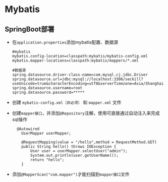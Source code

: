 # 											Mybatis

## SpringBoot部署

  - 在`application.properties`添加mybatis配置、数据源

    ```
    #mybatis
    mybatis.config-location=classpath:mybatis/mybatis-config.xml
    mybatis.mapper-locations=classpath:mybatis/mappers/*.xml
    
    #数据源
    spring.datasource.driver-class-name=com.mysql.cj.jdbc.Driver
    spring.datasource.url=jdbc:mysql://localhost:3306/seckill?    useUnicode=true&characterEncoding=utf8&serverTimezone=Asia/Shanghai
    spring.datasource.username=root
    spring.datasource.password=*****
    ```
    

- 创建 `mybatis-config.xml（非必须）` 和 `mapper.xml` 文件

- 创建`mapper接口`，并添加`@Repository`注解，使用可直接通过自动注入来完成sql操作

  ```
  	@Autowired
      UserMapper userMapper; 
  
      @RequestMapping(value = "/hello",method = RequestMethod.GET)
      public String hello() throws IOException {
          User user = userMapper.selectUser("admin");
          System.out.println(user.getUserName());
          return "hello";
      }
  ```

- 添加`@MapperScan("com.mapper")`才能扫描到`mapper接口`文件